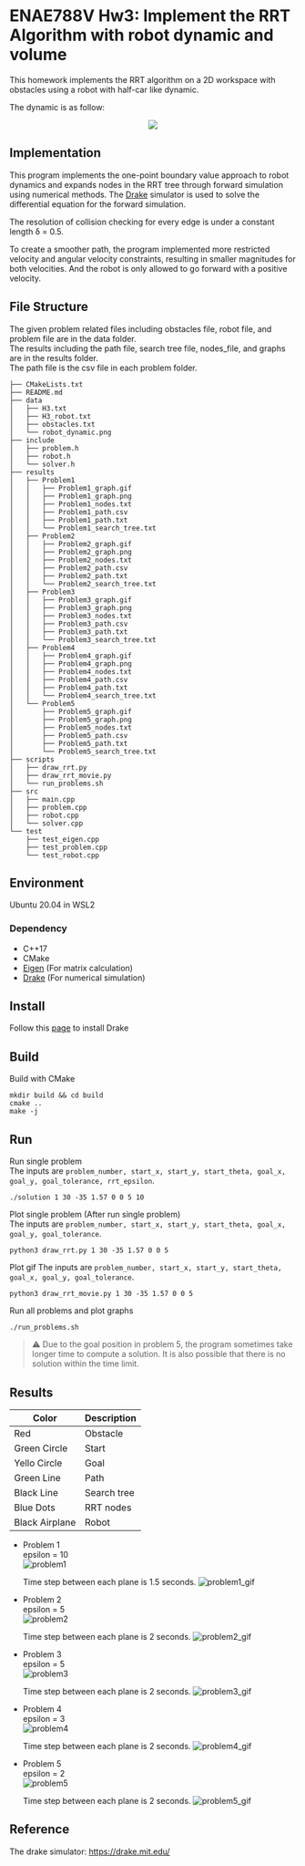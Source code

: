 # ENAE788V Hw3: Implement the RRT Algorithm with robot dynamic and volume
This homework implements the RRT algorithm on a 2D workspace with obstacles using a robot with half-car like dynamic.  

The dynamic is as follow:  

<p align="center">
    <img src="./data/robot_dynamic.png">
</p>

## Implementation
This program implements the one-point boundary value approach to robot dynamics and expands nodes in the RRT tree through forward simulation using numerical methods.
The [Drake](https://drake.mit.edu/) simulator is used to solve the differential equation for the forward simulation.

The resolution of collision checking for every edge is under a constant length δ = 0.5.   

To create a smoother path, the program implemented more restricted velocity and angular velocity constraints, resulting in smaller magnitudes for both velocities.
And the robot is only allowed to go forward with a positive velocity.


## File Structure
The given problem related files including obstacles file, robot file, and problem file are in the data folder.  
The results including the path file, search tree file, nodes_file, and graphs are in the results folder.    
The path file is the csv file in each problem folder.

```
├── CMakeLists.txt
├── README.md
├── data
│   ├── H3.txt
│   ├── H3_robot.txt
│   ├── obstacles.txt
│   └── robot_dynamic.png
├── include
│   ├── problem.h
│   ├── robot.h
│   └── solver.h
├── results
│   ├── Problem1
│   │   ├── Problem1_graph.gif
│   │   ├── Problem1_graph.png
│   │   ├── Problem1_nodes.txt
│   │   ├── Problem1_path.csv
│   │   ├── Problem1_path.txt
│   │   └── Problem1_search_tree.txt
│   ├── Problem2
│   │   ├── Problem2_graph.gif
│   │   ├── Problem2_graph.png
│   │   ├── Problem2_nodes.txt
│   │   ├── Problem2_path.csv
│   │   ├── Problem2_path.txt
│   │   └── Problem2_search_tree.txt
│   ├── Problem3
│   │   ├── Problem3_graph.gif
│   │   ├── Problem3_graph.png
│   │   ├── Problem3_nodes.txt
│   │   ├── Problem3_path.csv
│   │   ├── Problem3_path.txt
│   │   └── Problem3_search_tree.txt
│   ├── Problem4
│   │   ├── Problem4_graph.gif
│   │   ├── Problem4_graph.png
│   │   ├── Problem4_nodes.txt
│   │   ├── Problem4_path.csv
│   │   ├── Problem4_path.txt
│   │   └── Problem4_search_tree.txt
│   └── Problem5
│       ├── Problem5_graph.gif
│       ├── Problem5_graph.png
│       ├── Problem5_nodes.txt
│       ├── Problem5_path.csv
│       ├── Problem5_path.txt
│       └── Problem5_search_tree.txt
├── scripts
│   ├── draw_rrt.py
│   ├── draw_rrt_movie.py
│   └── run_problems.sh
├── src
│   ├── main.cpp
│   ├── problem.cpp
│   ├── robot.cpp
│   └── solver.cpp
└── test
    ├── test_eigen.cpp
    ├── test_problem.cpp
    └── test_robot.cpp
```

## Environment
Ubuntu 20.04 in WSL2
### Dependency
- C++17
- CMake
- [Eigen](https://eigen.tuxfamily.org/index.php?title=Main_Page) (For matrix calculation)
- [Drake](https://drake.mit.edu/) (For numerical simulation)

## Install
Follow this [page](https://drake.mit.edu/apt.html#stable-releases) to install Drake

## Build
Build with CMake
```
mkdir build && cd build
cmake ..
make -j
```

## Run 
Run single problem    
The inputs are `problem_number, start_x, start_y, start_theta, goal_x, goal_y, goal_tolerance, rrt_epsilon`.  

```
./solution 1 30 -35 1.57 0 0 5 10
```

Plot single problem (After run single problem)  
The inputs are `problem_number, start_x, start_y, start_theta, goal_x, goal_y, goal_tolerance`.  
```
python3 draw_rrt.py 1 30 -35 1.57 0 0 5
```

Plot gif
The inputs are `problem_number, start_x, start_y, start_theta, goal_x, goal_y, goal_tolerance`.  
```
python3 draw_rrt_movie.py 1 30 -35 1.57 0 0 5
```

Run all problems and plot graphs
```
./run_problems.sh
```

> :warning: Due to the goal position in problem 5, the program sometimes take longer time to compute a solution. It is also possible that there is no solution within the time limit.  

## Results
| Color          | Description |
|----------------|-------------|
| Red            | Obstacle    |
| Green Circle   | Start       |
| Yello Circle   | Goal        |
| Green Line     | Path        |
| Black Line     | Search tree |
| Blue Dots      | RRT nodes   |
| Black Airplane | Robot       |

- Problem 1  
  epsilon = 10  
  ![problem1](./results/Problem1/Problem1_graph.png)

  Time step between each plane is 1.5 seconds. 
  ![problem1_gif](./results/Problem1/Problem1_graph.gif)


- Problem 2  
  epsilon = 5  
  ![problem2](./results/Problem2/Problem2_graph.png)
 
  Time step between each plane is 2 seconds. 
  ![problem2_gif](./results/Problem2/Problem2_graph.gif)


- Problem 3  
  epsilon = 5  
  ![problem3](./results/Problem3/Problem3_graph.png)
  
  Time step between each plane is 2 seconds. 
  ![problem3_gif](./results/Problem3/Problem3_graph.gif)

- Problem 4  
  epsilon = 3  
  ![problem4](./results/Problem4/Problem4_graph.png)
  
  Time step between each plane is 2 seconds. 
  ![problem4_gif](./results/Problem4/Problem4_graph.gif)

- Problem 5  
  epsilon = 2  
  ![problem5](./results/Problem5/Problem5_graph.png)
  
  Time step between each plane is 2 seconds. 
  ![problem5_gif](./results/Problem5/Problem5_graph.gif)

## Reference
The drake simulator: https://drake.mit.edu/
